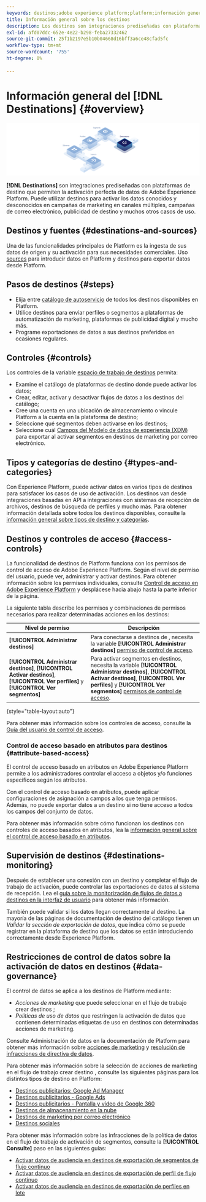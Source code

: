 ```yaml
---
keywords: destinos;adobe experience platform;platform;información general sobre destinos;activar datos;activar;
title: Información general sobre los destinos
description: Los destinos son integraciones prediseñadas con plataformas de destino que permiten la activación perfecta de datos desde Adobe Experience Platform. Puede usar Destinos en Adobe Experience Platform para activar los datos conocidos y desconocidos para campañas de marketing en canales múltiples, campañas de correo electrónico, publicidad de destino y muchos otros casos de uso.
exl-id: afd07ddc-652e-4e22-b298-feba27332462
source-git-commit: 25f1b2197e5b10b04668d16bff3a6ce48cfad5fc
workflow-type: tm+mt
source-wordcount: '755'
ht-degree: 0%

---
```


# Información general del [!DNL Destinations] {#overview}

![Banner de información general sobre destinos](./assets/overview/destinations-overview-banner.png)

**[!DNL Destinations]** son integraciones prediseñadas con plataformas de destino que permiten la activación perfecta de datos de Adobe Experience Platform. Puede utilizar destinos para activar los datos conocidos y desconocidos en campañas de marketing en canales múltiples, campañas de correo electrónico, publicidad de destino y muchos otros casos de uso.

<div id="recs-overview-body-1"></div>
<div id="recs-overview-body-2"></div>
<div id="recs-overview-body-3"></div>
<div id="recs-overview-body-4"></div>
<div id="recs-overview-body-5"></div>
<div id="recs-overview-body-6"></div>

## Destinos y fuentes {#destinations-and-sources}

Una de las funcionalidades principales de Platform es la ingesta de sus datos de origen y su activación para sus necesidades comerciales. Uso [sources](../sources/home.md) para introducir datos en Platform y destinos para exportar datos desde Platform.

## Pasos de destinos {#steps}

* Elija entre [catálogo de autoservicio](./catalog/overview.md) de todos los destinos disponibles en Platform.
* Utilice destinos para enviar perfiles o segmentos a plataformas de automatización de marketing, plataformas de publicidad digital y mucho más.
* Programe exportaciones de datos a sus destinos preferidos en ocasiones regulares.

## Controles {#controls}

Los controles de la variable [espacio de trabajo de destinos](./ui/destinations-workspace.md) permita:

* Examine el catálogo de plataformas de destino donde puede activar los datos;
* Crear, editar, activar y desactivar flujos de datos a los destinos del catálogo;
* Cree una cuenta en una ubicación de almacenamiento o vincule Platform a la cuenta en la plataforma de destino;
* Seleccione qué segmentos deben activarse en los destinos;
* Seleccione cuál [Campos del Modelo de datos de experiencia (XDM)](../xdm/home.md) para exportar al activar segmentos en destinos de marketing por correo electrónico.

## Tipos y categorías de destino {#types-and-categories}

Con Experience Platform, puede activar datos en varios tipos de destinos para satisfacer los casos de uso de activación. Los destinos van desde integraciones basadas en API a integraciones con sistemas de recepción de archivos, destinos de búsqueda de perfiles y mucho más. Para obtener información detallada sobre todos los destinos disponibles, consulte la [información general sobre tipos de destino y categorías](./destination-types.md).

## Destinos y controles de acceso {#access-controls}

La funcionalidad de destinos de Platform funciona con los permisos de control de acceso de Adobe Experience Platform. Según el nivel de permiso del usuario, puede ver, administrar y activar destinos. Para obtener información sobre los permisos individuales, consulte [Control de acceso en Adobe Experience Platform](../access-control/home.md) y desplácese hacia abajo hasta la parte inferior de la página.

La siguiente tabla describe los permisos y combinaciones de permisos necesarios para realizar determinadas acciones en los destinos:

| Nivel de permiso | Descripción |
| ---- | ----|
| **[!UICONTROL Administrar destinos]** | Para conectarse a destinos de , necesita la variable **[!UICONTROL Administrar destinos]** [permiso de control de acceso](/help/access-control/home.md#permissions). |
| **[!UICONTROL Administrar destinos]**, **[!UICONTROL Activar destinos]**, **[!UICONTROL Ver perfiles]** y **[!UICONTROL Ver segmentos]** | Para activar segmentos en destinos, necesita la variable **[!UICONTROL Administrar destinos]**, **[!UICONTROL Activar destinos]**, **[!UICONTROL Ver perfiles]** y **[!UICONTROL Ver segmentos]** [permisos de control de acceso](/help/access-control/home.md#permissions). |

{style=&quot;table-layout:auto&quot;}

Para obtener más información sobre los controles de acceso, consulte la [Guía del usuario de control de acceso](../access-control/ui/overview.md).

### Control de acceso basado en atributos para destinos {#attribute-based-access}

El control de acceso basado en atributos en Adobe Experience Platform permite a los administradores controlar el acceso a objetos y/o funciones específicos según los atributos.

Con el control de acceso basado en atributos, puede aplicar configuraciones de asignación a campos a los que tenga permisos. Además, no puede exportar datos a un destino si no tiene acceso a todos los campos del conjunto de datos.

Para obtener más información sobre cómo funcionan los destinos con controles de acceso basados en atributos, lea la [información general sobre el control de acceso basado en atributos](../access-control/abac/overview.md#destinations).

## Supervisión de destinos {#destinations-monitoring}

Después de establecer una conexión con un destino y completar el flujo de trabajo de activación, puede controlar las exportaciones de datos al sistema de recepción. Lea el [guía sobre la monitorización de flujos de datos a destinos en la interfaz de usuario](/help/dataflows/ui/monitor-destinations.md) para obtener más información.

También puede validar si los datos llegan correctamente al destino. La mayoría de las páginas de documentación de destino del catálogo tienen un *Validar la sección de exportación de datos*, que indica cómo se puede registrar en la plataforma de destino que los datos se están introduciendo correctamente desde Experience Platform.

## Restricciones de control de datos sobre la activación de datos en destinos {#data-governance}

El control de datos se aplica a los destinos de Platform mediante:

* *Acciones de marketing* que puede seleccionar en el flujo de trabajo crear destinos ;
* *Políticas de uso de datos* que restringen la activación de datos que contienen determinadas etiquetas de uso en destinos con determinadas acciones de marketing.

Consulte Administración de datos en la documentación de Platform para obtener más información sobre [acciones de marketing](../data-governance/policies/overview.md) y [resolución de infracciones de directiva de datos](../data-governance/enforcement/auto-enforcement.md).

Para obtener más información sobre la selección de acciones de marketing en el flujo de trabajo crear destino , consulte las siguientes páginas para los distintos tipos de destino en Platform:

* [Destinos publicitarios: Google Ad Manager ](./catalog/advertising/google-ad-manager.md)
* [Destinos publicitarios - Google Ads](./catalog/advertising/google-ads-destination.md)
* [Destinos publicitarios - Pantalla y vídeo de Google 360 ](./catalog/advertising/google-dv360.md)
* [Destinos de almacenamiento en la nube](./catalog/cloud-storage/overview.md)
* [Destinos de marketing por correo electrónico](./catalog/email-marketing/overview.md)
* [Destinos sociales](./catalog/social/overview.md)

Para obtener más información sobre las infracciones de la política de datos en el flujo de trabajo de activación de segmentos, consulte la **[!UICONTROL Consulte]** paso en las siguientes guías:

* [Activar datos de audiencia en destinos de exportación de segmentos de flujo continuo](./ui/activate-segment-streaming-destinations.md#review)
* [Activar datos de audiencia en destinos de exportación de perfil de flujo continuo](./ui/activate-streaming-profile-destinations.md#review)
* [Activar datos de audiencia en destinos de exportación de perfiles en lote](./ui/activate-batch-profile-destinations.md#review)
